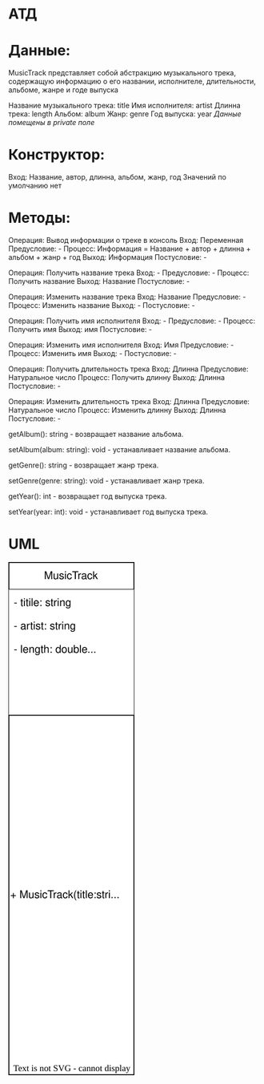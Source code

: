 # АТД

# Данные:

MusicTrack представляет собой абстракцию музыкального трека, содержащую информацию о его названии, исполнителе, длительности, альбоме, жанре и годе выпуска

Название музыкального трека: title
Имя исполнителя: artist
Длинна трека: length
Альбом: album
Жанр: genre
Год выпуска: year
*Данные помещены в private поле*

# Конструктор:
Вход: Название, автор, длинна, альбом, жанр, год
Значений по умолчанию нет


# Методы:

Операция: Вывод информации о треке в консоль 
Вход: Переменная
Предусловие: -
Процесс:
Информация = Название + автор + длинна + альбом + жанр + год
Выход: Информация
Постусловие: -

Операция: Получить название трека
Вход: - 
Предусловие: -
Процесс: Получить название
Выход: Название
Постусловие: -

Операция: Изменить название трека
Вход: Название
Предусловие: -
Процесс: Изменить название
Выход: -
Постусловие: -

Операция: Получить имя исполнителя
Вход: - 
Предусловие: -
Процесс: Получить имя
Выход: имя
Постусловие: -

Операция: Изменить имя исполнителя
Вход: Имя
Предусловие: -
Процесс: Изменить имя
Выход: -
Постусловие: -

Операция: Получить длительность трека
Вход: Длинна
Предусловие: Натуральное число
Процесс: Получить длинну
Выход: Длинна
Постусловие: -

Операция: Изменить длительность трека
Вход: Длинна
Предусловие: Натуральное число
Процесс: Изменить длинну
Выход: Длинна
Постусловие: -

getAlbum(): string - возвращает название альбома.

setAlbum(album: string): void - устанавливает название альбома.

getGenre(): string - возвращает жанр трека.

setGenre(genre: string): void - устанавливает жанр трека.

getYear(): int - возвращает год выпуска трека.

setYear(year: int): void - устанавливает год выпуска трека.

# UML

![UML](https://github.com/at1et/OOP/blob/main/drawio/UML%20MusicTrack.drawio.svg)
